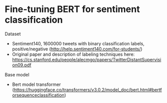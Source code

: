 # Fine-tuning BERT for sentiment classification

Dataset
- Sentiment140, 1600000 tweets with binary classification labels, positive/negative (http://help.sentiment140.com/for-students/)
- Original paper and description of labeling techniques here: https://cs.stanford.edu/people/alecmgo/papers/TwitterDistantSupervision09.pdf


Base model
- Bert model transformer (https://huggingface.co/transformers/v3.0.2/model_doc/bert.html#bertforsequenceclassification)